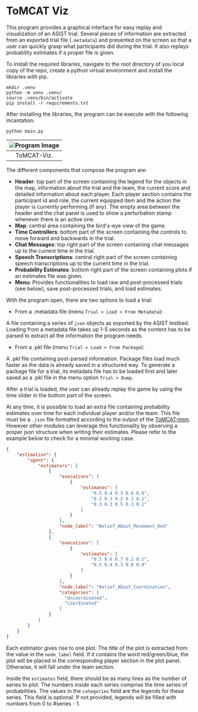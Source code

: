 # ToMCAT Viz

This program provides a graphical interface for easy replay and visualization of an ASIST trial. Several pieces of information are extracted from an exported trial file (`.metadata`) and presented on the screen so that a user can quickly grasp what participants did during the trial. It also replays probability estimates if a proper file is given. 

To install the required libraries, navigate to the root directory of you local copy of the repo, create a python virtual environment and install the libraries with pip.

```
mkdir .venv
python -m venv .venv/
source .venv/bin/activate
pip install -r requirements.txt
```

After installing the libraries, the program can be execute with the following incantation.

```
python main.py
```

| ![Program Image](https://github.com/paulosoaresua/tomcat-viz/blob/main/imap/Resources/Images/Gameplays/Gameplay.png?raw=true) |
|:--:|
|ToMCAT-Viz.|

The different components that compose the program are:

- **Header**: top part of the screen containing the legend for the objects in the map, information about the trial and the team, the current score and detailed information about each player. Each player section contains the participant id and role, the current equipped item and the action the player is currently performing (if any). The empty area between the header and the chat panel is used to show a perturbation stamp whenever there is an active one.
- **Map**: central area containing the bird's-eye view of the game.
- **Time Controllers**: bottom part of the screen containing the controls to move forward and backwards in the trial.
- **Chat Messages**: top right part of the screen containing chat messages up to the current time in the trial.
- **Speech Transcriptions**: central right part of the screen containing speech transcriptions up to the current time in the trial.
- **Probability Estimates**: bottom right part of the screen containing plots if an estimates file was given.
- **Menu**: Provides functionalities to load raw and post-processed trials (see below), save post-processed trials, and load estimates.

With the program open, there are two options to load a trial: 

- From a .metadata file (menu `Trial > Load > From Metadata`):

A file containing a series of `json` objects as exported by the ASIST testbed. Loading from a metadata file takes up 1-5 seconds as the content has to be parsed to extract all the information the program needs. 

- From a .pkl file (menu `Trial > Load > From Package`):  

 A .pkl file containing post-parsed information. Package files load much faster as the data is already saved in a structured way. To generate a package file for a trial, its metadata file has to be loaded first and later saved as a .pkl file in the menu option `Trial > Dump`.
 

After a trial is loaded, the user can already replay the game by using the time slider in the bottom part of the screen. 

At any time, it is possible to load an extra file containing probability estimates over time for each individual player and/or the team. This file must be a `.json` file formatted according to the output of the [ToMCAT-tmm](https://github.com/ml4ai/tomcat-tmm). However other modules can leverage this functionality by observing a proper json structure when writing their estimates. Please refer to the example below to check for a minimal working case.


```json
{
    "estimation": {
        "agent": {
            "estimators": [
                {
                    "executions": [
                        {
                            "estimates": [
                                "0.5 0.4 0.3 0.6 0.8",
                                "0.2 0.3 0.2 0.1 0.1",
                                "0.3 0.3 0.5 0.3 0.1"
                            ]
                        }
                    ],                    
                    "node_label": "Belief_About_Movement_Red"
                },
                {
                    "executions": [
                        {
                            "estimates": [
                                "0.5 0.6 0.7 0.2 0.1",
                                "0.5 0.4 0.3 0.8 0.9"
                            ]
                        }
                    ],                    
                    "node_label": "Belief_About_Coordination",
                    "categories": [
                      "Uncoordinated",
                      "Coordinated"
                    ]
                }
            ]
        }
    }
}
```

Each estimator gives rise to one plot. The title of the plot is extracted from the value in the `node_label` field. If it contains the word red/green/blue, the plot will be placed in the corresponding player section in the plot panel. Otherwise, it will fall under the team section. 

Inside the `estimates` field, there should be as many lines as the number of series to plot. The numbers inside each series comprise the time series of probabilities. The values in the `categories` field are the legends for these series. This field is optional. If not provided, legends will be filled with numbers from 0 to #series - 1.  




